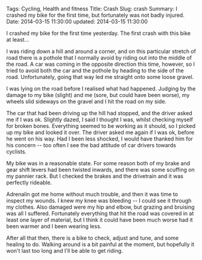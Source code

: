 Tags: Cycling, Health and fitness
Title: Crash
Slug: crash
Summary: I crashed my bike for the first time, but fortunately was not badly injured.
Date: 2014-03-15 11:30:00
updated: 2014-03-15 11:30:00

I crashed my bike for the first time yesterday. The first crash with this bike at least...

I was riding down a hill and around a corner, and on this particular stretch of road there is a pothole that I normally avoid by riding out into the middle of the road. A car was coming in the opposite direction this time, however, so I tried to avoid both the car and the pothole by heading to the side of the road. Unfortunately, going that way led me straight onto some loose gravel.

I was lying on the road before I realised what had happened. Judging by the damage to my bike (slight) and me (sore, but could have been worse), my wheels slid sideways on the gravel and I hit the road on my side.

The car that had been driving up the hill had stopped, and the driver asked me if I was ok. Slightly dazed, I said I thought I was, whilst checking myself for broken bones. Everything seemed to be working as it should, so I picked up my bike and looked it over. The driver asked me again if I was ok, before he went on his way. Had I been less shocked, I would have thanked him for his concern -- too often I see the bad attitude of car drivers towards cyclists.

My bike was in a reasonable state. For some reason both of my brake and gear shift levers had been twisted inwards, and there was some scuffing on my pannier rack. But I checked the brakes and the drivetrain and it was perfectly rideable.

Adrenalin got me home without much trouble, and then it was time to inspect my wounds. I knew my knee was bleeding -- I could see it through my clothes. Also damaged were my hip and elbow, but grazing and bruising was all I suffered. Fortunately everything that hit the road was covered in at least one layer of material, but I think it could have been much worse had it been warmer and I been wearing less.

After all that then, there is a bike to check, adjust and tune, and some healing to do. Walking around is a bit painful at the moment, but hopefully it won't last too long and I'll be able to get riding.
